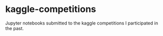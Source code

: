 # kaggle-competitions
Jupyter notebooks submitted to the kaggle competitions I participated in the past.
